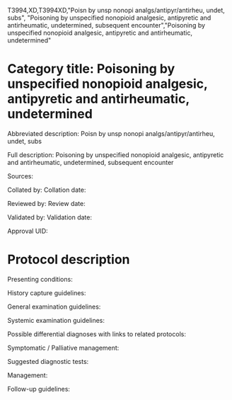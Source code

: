 T3994,XD,T3994XD,"Poisn by unsp nonopi analgs/antipyr/antirheu, undet, subs", "Poisoning by unspecified nonopioid analgesic, antipyretic and antirheumatic, undetermined, subsequent encounter","Poisoning by unspecified nonopioid analgesic, antipyretic and antirheumatic, undetermined"
# Category title: Poisoning by unspecified nonopioid analgesic, antipyretic and antirheumatic, undetermined

Abbreviated description: Poisn by unsp nonopi analgs/antipyr/antirheu, undet, subs

Full description: Poisoning by unspecified nonopioid analgesic, antipyretic and antirheumatic, undetermined, subsequent encounter

Sources:

Collated by:
Collation date:

Reviewed by:
Review date:

Validated by:
Validation date:

Approval UID:

# Protocol description

Presenting conditions:

History capture guidelines:

General examination guidelines:

Systemic examination guidelines:

Possible differential diagnoses with links to related protocols:

Symptomatic / Palliative management:

Suggested diagnostic tests:

Management:

Follow-up guidelines:

